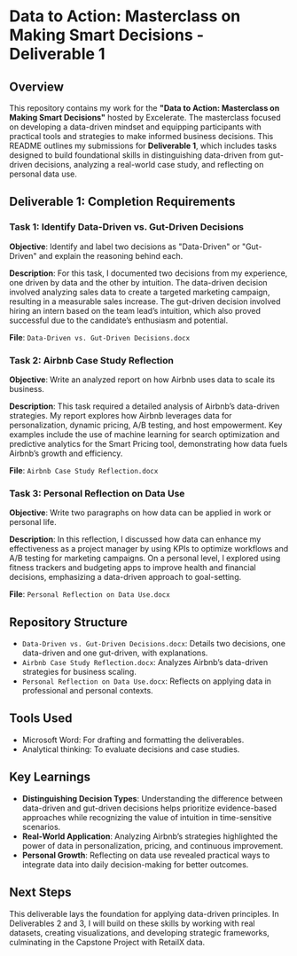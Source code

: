 # Data to Action: Masterclass on Making Smart Decisions - Deliverable 1

## Overview
This repository contains my work for the **"Data to Action: Masterclass on Making Smart Decisions"** hosted by Excelerate. The masterclass focused on developing a data-driven mindset and equipping participants with practical tools and strategies to make informed business decisions. This README outlines my submissions for **Deliverable 1**, which includes tasks designed to build foundational skills in distinguishing data-driven from gut-driven decisions, analyzing a real-world case study, and reflecting on personal data use.

## Deliverable 1: Completion Requirements

### Task 1: Identify Data-Driven vs. Gut-Driven Decisions
**Objective**: Identify and label two decisions as "Data-Driven" or "Gut-Driven" and explain the reasoning behind each.

**Description**: For this task, I documented two decisions from my experience, one driven by data and the other by intuition. The data-driven decision involved analyzing sales data to create a targeted marketing campaign, resulting in a measurable sales increase. The gut-driven decision involved hiring an intern based on the team lead’s intuition, which also proved successful due to the candidate’s enthusiasm and potential.

**File**: `Data-Driven vs. Gut-Driven Decisions.docx`

### Task 2: Airbnb Case Study Reflection
**Objective**: Write an analyzed report on how Airbnb uses data to scale its business.

**Description**: This task required a detailed analysis of Airbnb’s data-driven strategies. My report explores how Airbnb leverages data for personalization, dynamic pricing, A/B testing, and host empowerment. Key examples include the use of machine learning for search optimization and predictive analytics for the Smart Pricing tool, demonstrating how data fuels Airbnb’s growth and efficiency.

**File**: `Airbnb Case Study Reflection.docx`

### Task 3: Personal Reflection on Data Use
**Objective**: Write two paragraphs on how data can be applied in work or personal life.

**Description**: In this reflection, I discussed how data can enhance my effectiveness as a project manager by using KPIs to optimize workflows and A/B testing for marketing campaigns. On a personal level, I explored using fitness trackers and budgeting apps to improve health and financial decisions, emphasizing a data-driven approach to goal-setting.

**File**: `Personal Reflection on Data Use.docx`

## Repository Structure
- `Data-Driven vs. Gut-Driven Decisions.docx`: Details two decisions, one data-driven and one gut-driven, with explanations.
- `Airbnb Case Study Reflection.docx`: Analyzes Airbnb’s data-driven strategies for business scaling.
- `Personal Reflection on Data Use.docx`: Reflects on applying data in professional and personal contexts.

## Tools Used
- Microsoft Word: For drafting and formatting the deliverables.
- Analytical thinking: To evaluate decisions and case studies.

## Key Learnings
- **Distinguishing Decision Types**: Understanding the difference between data-driven and gut-driven decisions helps prioritize evidence-based approaches while recognizing the value of intuition in time-sensitive scenarios.
- **Real-World Application**: Analyzing Airbnb’s strategies highlighted the power of data in personalization, pricing, and continuous improvement.
- **Personal Growth**: Reflecting on data use revealed practical ways to integrate data into daily decision-making for better outcomes.

## Next Steps
This deliverable lays the foundation for applying data-driven principles. In Deliverables 2 and 3, I will build on these skills by working with real datasets, creating visualizations, and developing strategic frameworks, culminating in the Capstone Project with RetailX data.
